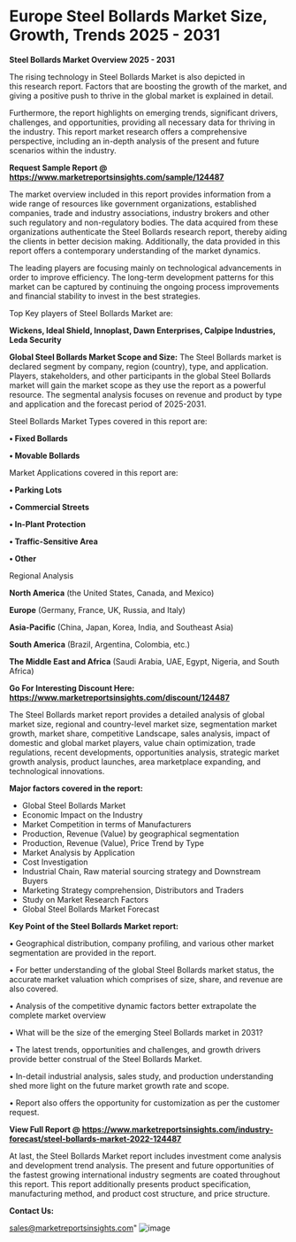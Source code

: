 # Europe Steel Bollards Market Size, Growth, Trends 2025 - 2031

<Strong> Steel Bollards Market Overview 2025 - 2031</strong>

The rising technology in Steel Bollards Market is also depicted in this research report. Factors that are boosting the growth of the market, and giving a positive push to thrive in the global market is explained in detail.

Furthermore, the report highlights on emerging trends, significant drivers, challenges, and opportunities, providing all necessary data for thriving in the industry. This report market research offers a comprehensive perspective, including an in-depth analysis of the present and future scenarios within the industry.

<strong>Request Sample Report @ <a href=https://www.marketreportsinsights.com/sample/124487>https://www.marketreportsinsights.com/sample/124487</a></strong>

The market overview included in this report provides information from a wide range of resources like government organizations, established companies, trade and industry associations, industry brokers and other such regulatory and non-regulatory bodies. The data acquired from these organizations authenticate the Steel Bollards research report, thereby aiding the clients in better decision making. Additionally, the data provided in this report offers a contemporary understanding of the market dynamics.

The leading players are focusing mainly on technological advancements in order to improve efficiency. The long-term development patterns for this market can be captured by continuing the ongoing process improvements and financial stability to invest in the best strategies.

Top Key players of Steel Bollards Market are:

<strong>Wickens, Ideal Shield, Innoplast, Dawn Enterprises, Calpipe Industries, Leda Security</strong>

<strong><b>Global Steel Bollards Market Scope and Size:</b></strong>
The Steel Bollards market is declared segment by company, region (country), type, and application. Players, stakeholders, and other participants in the global Steel Bollards market will gain the market scope as they use the report as a powerful resource. The segmental analysis focuses on revenue and product by type and application and the forecast period of 2025-2031.

Steel Bollards Market Types covered in this report are:

<strong>• Fixed Bollards

• Movable Bollards</strong>

Market Applications covered in this report are:

<strong>• Parking Lots

• Commercial Streets

• In-Plant Protection

• Traffic-Sensitive Area

• Other</strong> 

Regional Analysis

<strong>North America</strong> (the United States, Canada, and Mexico)

<strong>Europe</strong> (Germany, France, UK, Russia, and Italy)

<strong>Asia-Pacific</strong> (China, Japan, Korea, India, and Southeast Asia)

<strong>South America</strong> (Brazil, Argentina, Colombia, etc.)

<strong>The Middle East and Africa</strong> (Saudi Arabia, UAE, Egypt, Nigeria, and South Africa)

<strong>Go For Interesting Discount Here: <a href=https://www.marketreportsinsights.com/discount/124487>https://www.marketreportsinsights.com/discount/124487</a></strong>

The Steel Bollards market report provides a detailed analysis of global market size, regional and country-level market size, segmentation market growth, market share, competitive Landscape, sales analysis, impact of domestic and global market players, value chain optimization, trade regulations, recent developments, opportunities analysis, strategic market growth analysis, product launches, area marketplace expanding, and technological innovations.

<strong><b>Major factors covered in the report:</b></strong>
<ul>
  <li>Global Steel Bollards Market </li>
  <li>Economic Impact on the Industry</li>
  <li>Market Competition in terms of Manufacturers</li>
  <li>Production, Revenue (Value) by geographical segmentation</li>
  <li>Production, Revenue (Value), Price Trend by Type</li>
  <li>Market Analysis by Application</li>
  <li>Cost Investigation</li>
  <li>Industrial Chain, Raw material sourcing strategy and Downstream Buyers</li>
  <li>Marketing Strategy comprehension, Distributors and Traders</li>
  <li>Study on Market Research Factors</li>
  <li>Global Steel Bollards Market Forecast</li>
</ul>

<strong><b>Key Point of the Steel Bollards Market report:</b></strong>

• Geographical distribution, company profiling, and various other market segmentation are provided in the report.

• For better understanding of the global Steel Bollards market status, the accurate market valuation which comprises of size, share, and revenue are also covered.

• Analysis of the competitive dynamic factors better extrapolate the complete market overview

• What will be the size of the emerging Steel Bollards market in 2031?

• The latest trends, opportunities and challenges, and growth drivers provide better construal of the Steel Bollards Market.

• In-detail industrial analysis, sales study, and production understanding shed more light on the future market growth rate and scope.

• Report also offers the opportunity for customization as per the customer request.

<strong><b>View Full Report @ <a href=https://www.marketreportsinsights.com/industry-forecast/steel-bollards-market-2022-124487>https://www.marketreportsinsights.com/industry-forecast/steel-bollards-market-2022-124487</a></b></strong>


At last, the Steel Bollards Market report includes investment come analysis and development trend analysis. The present and future opportunities of the fastest growing international industry segments are coated throughout this report. This report additionally presents product specification, manufacturing method, and product cost structure, and price structure.

<strong>Contact Us:</strong>

sales@marketreportsinsights.com"
![image](https://github.com/user-attachments/assets/a1c65c00-1091-42c9-b2b6-419ef6b0771e)
